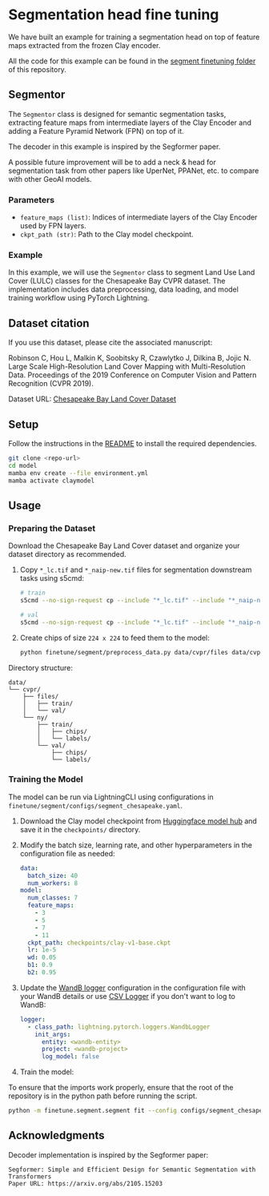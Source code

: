 # Segmentation head fine tuning

We have built an example for training a segmentation head on top of
feature maps extracted from the frozen Clay encoder.

All the code for this example can be found in the
[segment finetuning folder](https://github.com/Clay-foundation/model/blob/main/finetune/segment)
of this repository.

## Segmentor

The `Segmentor` class is designed for semantic segmentation tasks, extracting feature maps from intermediate layers of the Clay Encoder and adding a Feature Pyramid Network (FPN) on top of it.

The decoder in this example is inspired by the Segformer paper.

A possible future improvement will be to add a neck & head for segmentation
task from other papers like UperNet, PPANet, etc. to compare with other
GeoAI models.


### Parameters

- `feature_maps (list)`: Indices of intermediate layers of the Clay Encoder used by FPN layers.
- `ckpt_path (str)`: Path to the Clay model checkpoint.

### Example

In this example, we will use the `Segmentor` class to segment Land Use Land Cover (LULC) classes for the Chesapeake Bay CVPR dataset. The implementation includes data preprocessing, data loading, and model training workflow using PyTorch Lightning.

## Dataset citation

If you use this dataset, please cite the associated manuscript:

Robinson C, Hou L, Malkin K, Soobitsky R, Czawlytko J, Dilkina B, Jojic N.
Large Scale High-Resolution Land Cover Mapping with Multi-Resolution Data.
Proceedings of the 2019 Conference on Computer Vision and Pattern Recognition (CVPR 2019).

Dataset URL: [Chesapeake Bay Land Cover Dataset](https://lila.science/datasets/chesapeakelandcover)

## Setup

Follow the instructions in the [README](../../README.md) to install the required dependencies.

```bash
git clone <repo-url>
cd model
mamba env create --file environment.yml
mamba activate claymodel
```

## Usage

### Preparing the Dataset

Download the Chesapeake Bay Land Cover dataset and organize your dataset directory as recommended.

1. Copy `*_lc.tif` and `*_naip-new.tif` files for segmentation downstream tasks using s5cmd:
   ```bash
   # train
   s5cmd --no-sign-request cp --include "*_lc.tif" --include "*_naip-new.tif" "s3://us-west-2.opendata.source.coop/agentmorris/lila-wildlife/lcmcvpr2019/cvpr_chesapeake_landcover/ny_1m_2013_extended-debuffered-train_tiles/*" data/cvpr/files/train/

   # val
   s5cmd --no-sign-request cp --include "*_lc.tif" --include "*_naip-new.tif" "s3://us-west-2.opendata.source.coop/agentmorris/lila-wildlife/lcmcvpr2019/cvpr_chesapeake_landcover/ny_1m_2013_extended-debuffered-val_tiles/*" data/cvpr/files/val/
   ```

2. Create chips of size `224 x 224` to feed them to the model:
    ```bash
    python finetune/segment/preprocess_data.py data/cvpr/files data/cvpr/ny 224
    ```

Directory structure:
```
data/
└── cvpr/
    ├── files/
    │   ├── train/
    │   └── val/
    └── ny/
        ├── train/
        │   ├── chips/
        │   └── labels/
        └── val/
            ├── chips/
            └── labels/
```

### Training the Model

The model can be run via LightningCLI using configurations in `finetune/segment/configs/segment_chesapeake.yaml`.

1. Download the Clay model checkpoint from [Huggingface model hub](https://huggingface.co/made-with-clay/Clay/blob/main/clay-v1-base.ckpt) and save it in the `checkpoints/` directory.

2. Modify the batch size, learning rate, and other hyperparameters in the configuration file as needed:
    ```yaml
    data:
      batch_size: 40
      num_workers: 8
    model:
      num_classes: 7
      feature_maps:
        - 3
        - 5
        - 7
        - 11
      ckpt_path: checkpoints/clay-v1-base.ckpt
      lr: 1e-5
      wd: 0.05
      b1: 0.9
      b2: 0.95
    ```

3. Update the [WandB logger](https://lightning.ai/docs/pytorch/stable/extensions/generated/lightning.pytorch.loggers.WandbLogger.html#lightning.pytorch.loggers.WandbLogger) configuration in the configuration file with your WandB details or use [CSV Logger](https://lightning.ai/docs/pytorch/stable/extensions/generated/lightning.pytorch.loggers.CSVLogger.html#lightning.pytorch.loggers.CSVLogger) if you don't want to log to WandB:
    ```yaml
    logger:
      - class_path: lightning.pytorch.loggers.WandbLogger
        init_args:
          entity: <wandb-entity>
          project: <wandb-project>
          log_model: false
    ```

4. Train the model:

To ensure that the imports work properly, ensure that the root of
the repository is in the python path before running the script.

```bash
python -m finetune.segment.segment fit --config configs/segment_chesapeake.yaml
```

## Acknowledgments

Decoder implementation is inspired by the Segformer paper:
```
Segformer: Simple and Efficient Design for Semantic Segmentation with Transformers
Paper URL: https://arxiv.org/abs/2105.15203
```
